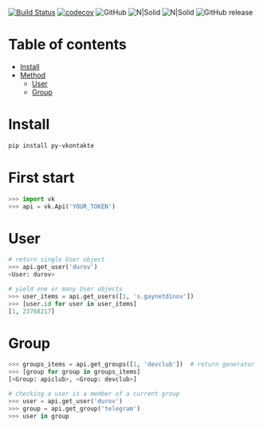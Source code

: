 [![Build Status](https://travis-ci.org/sgaynetdinov/py-vkontakte.svg?branch=master)](https://travis-ci.org/sgaynetdinov/py-vkontakte) [![codecov](https://codecov.io/gh/sgaynetdinov/py-vkontakte/branch/master/graph/badge.svg)](https://codecov.io/gh/sgaynetdinov/py-vkontakte) ![GitHub](https://img.shields.io/github/license/mashape/apistatus.svg) ![N|Solid](https://img.shields.io/pypi/wheel/py-vkontakte.svg) ![N|Solid](https://img.shields.io/pypi/pyversions/py-vkontakte.svg) ![GitHub release](https://img.shields.io/github/release/sgaynetdinov/py-vkontakte.svg)


# Table of contents

- [Install](#install)
- [Method](#method)
  - [User](#user)
  - [Group](#group)



# Install

```sh
pip install py-vkontakte
```

# First start

```python
>>> import vk
>>> api = vk.Api('YOUR_TOKEN')
```

# User

```python
# return single User object
>>> api.get_user('durov')
<User: durov>
```

```python
# yield one or many User objects
>>> user_items = api.get_users([1, 's.gaynetdinov'])
>>> [user.id for user in user_items]
[1, 23768217]
```

# Group

```python
>>> groups_items = api.get_groups([1, 'devclub'])  # return generator
>>> [group for group in groups_items]
[<Group: apiclub>, <Group: devclub>]
```

```python
# checking a user is a member of a current group
>>> user = api.get_user('durov')
>>> group = api.get_group('telegram')
>>> user in group
```